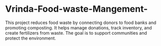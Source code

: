 # Vrinda-Food-waste-Mangement-
This project reduces food waste by connecting donors to food banks and promoting composting. It helps manage donations, track inventory, and create fertilizers from waste. The goal is to support communities and protect the environment.
